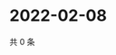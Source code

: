 # 2022-02-08

共 0 条

<!-- BEGIN WEIBO -->
<!-- 最后更新时间 Tue Feb 08 2022 12:14:02 GMT+0800 (China Standard Time) -->

<!-- END WEIBO -->
